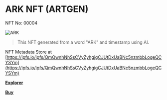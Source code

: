 # ARK NFT (ARTGEN)
NFT No: 00004

![ARK](https://artgen.nft.my.id/original/5efa8c003cf73020ddfe62e94a7b4496c9e916a2f56f12a52add1b8d91e74d16.png)

> This NFT generated from a word "ARK" and timestamp using AI.

NFT Metadata Store at [https://ipfs.io/ipfs/QmQwnhNhSsCVyZyhgigCJUtDxUaBNc5nzmbbLogeQCYSYm](https://ipfs.io/ipfs/QmQwnhNhSsCVyZyhgigCJUtDxUaBNc5nzmbbLogeQCYSYm)

**[Explorer](https://simpleledger.info/#token/5efa8c003cf73020ddfe62e94a7b4496c9e916a2f56f12a52add1b8d91e74d16)**

**[Buy](https://www.juungle.net/#/assets/5efa8c003cf73020ddfe62e94a7b4496c9e916a2f56f12a52add1b8d91e74d16)**
